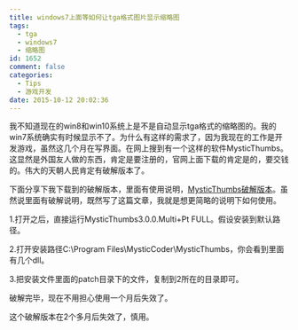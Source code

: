 ```yaml
---
title: windows7上面等如何让tga格式图片显示缩略图
tags:
  - tga
  - windows7
  - 缩略图
id: 1652
comment: false
categories:
  - Tips
  - 游戏开发
date: 2015-10-12 20:02:36
---
```


我不知道现在的win8和win10系统上是不是自动显示tga格式的缩略图的。我的win7系统确实有时候显示不了。为什么有这样的需求了，因为我现在的工作是开发游戏，虽然这几个月在写界面。在网上搜到有一个这样的软件MysticThumbs。这显然是外国友人做的东西，肯定是要注册的，官网上面下载的肯定是的，要交钱的。伟大的天朝人民肯定有破解版本了。

下面分享下我下载到的破解版本，里面有使用说明，[MysticThumbs破解版本](https://pan.baidu.com/s/1geCdSxP)。虽然说里面有破解说明，既然写了这篇文章，我就是想更简略的说明下如何使用。

1.打开之后，直接运行MysticThumbs3.0.0.Multi+Pt FULL。假设安装到默认路径。

2.打开安装路径C:\Program Files\MysticCoder\MysticThumbs，你会看到里面有几个dll。

3.把安装文件里面的patch目录下的文件，复制到2所在的目录即可。

破解完毕，现在不用担心使用一个月后失效了。

这个破解版本在2个多月后失效了，慎用。